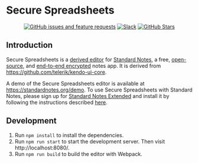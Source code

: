 # Secure Spreadsheets

<div align="center">

[![GitHub issues and feature requests](https://img.shields.io/github/issues/standardnotes/secure-spreadsheets.svg)](https://github.com/standardnotes/secure-spreadsheets/issues/)
[![Slack](https://img.shields.io/badge/slack-standardnotes-CC2B5E.svg?style=flat&logo=slack)](https://standardnotes.org/slack)
[![GitHub Stars](https://img.shields.io/github/stars/standardnotes/secure-spreadsheets?style=social)](https://github.com/standardnotes/secure-spreadsheets)

</div>

## Introduction

Secure Spreadsheets is a [derived editor](https://standardnotes.org/help/77/what-are-editors) for [Standard Notes](https://standardnotes.org), a free, [open-source](https://standardnotes.org/knowledge/5/what-is-free-and-open-source-software), and [end-to-end encrypted](https://standardnotes.org/knowledge/2/what-is-end-to-end-encryption) notes app. It is derived from https://github.com/telerik/kendo-ui-core.

A demo of the Secure Spreadsheets editor is available at https://standardnotes.org/demo. To use Secure Spreadsheets with Standard Notes, please sign up for [Standard Notes Extended](https://standardnotes.org/extensions) and install it by following the instructions described [here](https://standardnotes.org/help/29/how-do-i-install-extensions-once-i-ve-signed-up-for-extended).

## Development

1. Run `npm install` to install the dependencies.
2. Run `npm run start` to start the development server. Then visit http://localhost:8080/.
3. Run `npm run build` to build the editor with Webpack.
